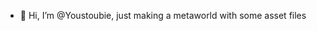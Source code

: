 - 👋 Hi, I’m @Youstoubie, just making a metaworld with some asset files

<!---
Youstoubie/Youstoubie is a ✨ special ✨ repository because its `README.md` (this file) appears on your GitHub profile.
You can click the Preview link to take a look at your changes.
--->
